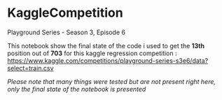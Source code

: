 # KaggleCompetition
Playground Series - Season 3, Episode 6

This notebook show the final state of the code i used to get the **13th** position out of **703** for this kaggle regression competition : https://www.kaggle.com/competitions/playground-series-s3e6/data?select=train.csv

*Please note that many things were tested but are not present right here, only the final state of the notebook is presented*
